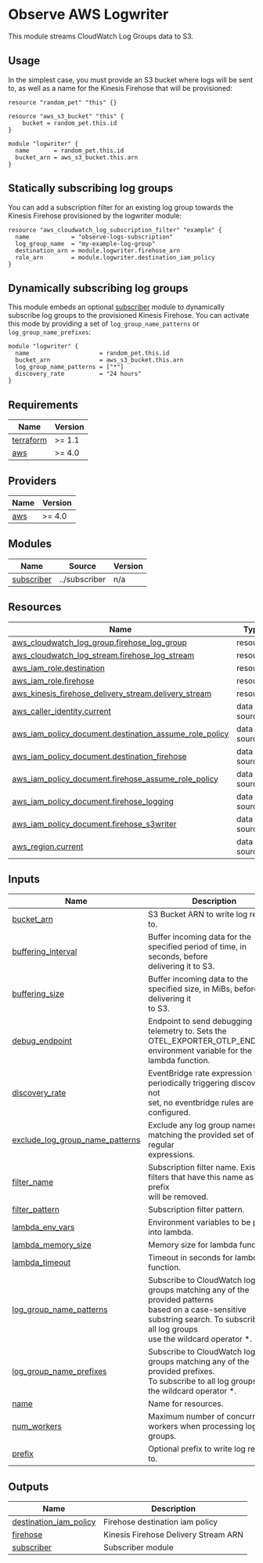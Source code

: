 # Observe AWS Logwriter

This module streams CloudWatch Log Groups data to S3.

## Usage

In the simplest case, you must provide an S3 bucket where logs will be sent to,
as well as a name for the Kinesis Firehose that will be provisioned:

```hcl
resource "random_pet" "this" {}

resource "aws_s3_bucket" "this" {
    bucket = random_pet.this.id
}

module "logwriter" {
  name       = random_pet.this.id
  bucket_arn = aws_s3_bucket.this.arn
}
```

## Statically subscribing log groups

You can add a subscription filter for an existing log group towards the Kinesis
Firehose provisioned by the logwriter module:

```hcl
resource "aws_cloudwatch_log_subscription_filter" "example" {
  name            = "observe-logs-subscription"
  log_group_name  = "my-example-log-group"
  destination_arn = module.logwriter.firehose_arn
  role_arn        = module.logwriter.destination_iam_policy
}
```

## Dynamically subscribing log groups

This module embeds an optional [subscriber]("../subscriber/README.md") module
to dynamically subscribe log groups to the provisioned Kinesis Firehose. You
can activate this mode by providing a set of `log_group_name_patterns` or
`log_group_name_prefixes`:

```hcl
module "logwriter" {
  name                    = random_pet.this.id
  bucket_arn              = aws_s3_bucket.this.arn
  log_group_name_patterns = ["*"]
  discovery_rate          = "24 hours"
}
```

<!-- BEGINNING OF PRE-COMMIT-TERRAFORM DOCS HOOK -->
## Requirements

| Name | Version |
|------|---------|
| <a name="requirement_terraform"></a> [terraform](#requirement\_terraform) | >= 1.1 |
| <a name="requirement_aws"></a> [aws](#requirement\_aws) | >= 4.0 |

## Providers

| Name | Version |
|------|---------|
| <a name="provider_aws"></a> [aws](#provider\_aws) | >= 4.0 |

## Modules

| Name | Source | Version |
|------|--------|---------|
| <a name="module_subscriber"></a> [subscriber](#module\_subscriber) | ../subscriber | n/a |

## Resources

| Name | Type |
|------|------|
| [aws_cloudwatch_log_group.firehose_log_group](https://registry.terraform.io/providers/hashicorp/aws/latest/docs/resources/cloudwatch_log_group) | resource |
| [aws_cloudwatch_log_stream.firehose_log_stream](https://registry.terraform.io/providers/hashicorp/aws/latest/docs/resources/cloudwatch_log_stream) | resource |
| [aws_iam_role.destination](https://registry.terraform.io/providers/hashicorp/aws/latest/docs/resources/iam_role) | resource |
| [aws_iam_role.firehose](https://registry.terraform.io/providers/hashicorp/aws/latest/docs/resources/iam_role) | resource |
| [aws_kinesis_firehose_delivery_stream.delivery_stream](https://registry.terraform.io/providers/hashicorp/aws/latest/docs/resources/kinesis_firehose_delivery_stream) | resource |
| [aws_caller_identity.current](https://registry.terraform.io/providers/hashicorp/aws/latest/docs/data-sources/caller_identity) | data source |
| [aws_iam_policy_document.destination_assume_role_policy](https://registry.terraform.io/providers/hashicorp/aws/latest/docs/data-sources/iam_policy_document) | data source |
| [aws_iam_policy_document.destination_firehose](https://registry.terraform.io/providers/hashicorp/aws/latest/docs/data-sources/iam_policy_document) | data source |
| [aws_iam_policy_document.firehose_assume_role_policy](https://registry.terraform.io/providers/hashicorp/aws/latest/docs/data-sources/iam_policy_document) | data source |
| [aws_iam_policy_document.firehose_logging](https://registry.terraform.io/providers/hashicorp/aws/latest/docs/data-sources/iam_policy_document) | data source |
| [aws_iam_policy_document.firehose_s3writer](https://registry.terraform.io/providers/hashicorp/aws/latest/docs/data-sources/iam_policy_document) | data source |
| [aws_region.current](https://registry.terraform.io/providers/hashicorp/aws/latest/docs/data-sources/region) | data source |

## Inputs

| Name | Description | Type | Default | Required |
|------|-------------|------|---------|:--------:|
| <a name="input_bucket_arn"></a> [bucket\_arn](#input\_bucket\_arn) | S3 Bucket ARN to write log records to. | `string` | n/a | yes |
| <a name="input_buffering_interval"></a> [buffering\_interval](#input\_buffering\_interval) | Buffer incoming data for the specified period of time, in seconds, before<br>delivering it to S3. | `number` | `60` | no |
| <a name="input_buffering_size"></a> [buffering\_size](#input\_buffering\_size) | Buffer incoming data to the specified size, in MiBs, before delivering it<br>to S3. | `number` | `1` | no |
| <a name="input_debug_endpoint"></a> [debug\_endpoint](#input\_debug\_endpoint) | Endpoint to send debugging telemetry to. Sets the OTEL\_EXPORTER\_OTLP\_ENDPOINT environment variable for the lambda function. | `string` | `null` | no |
| <a name="input_discovery_rate"></a> [discovery\_rate](#input\_discovery\_rate) | EventBridge rate expression for periodically triggering discovery. If not<br>set, no eventbridge rules are configured. | `string` | `null` | no |
| <a name="input_exclude_log_group_name_patterns"></a> [exclude\_log\_group\_name\_patterns](#input\_exclude\_log\_group\_name\_patterns) | Exclude any log group names matching the provided set of regular<br>expressions. | `list(string)` | `null` | no |
| <a name="input_filter_name"></a> [filter\_name](#input\_filter\_name) | Subscription filter name. Existing filters that have this name as a prefix<br>will be removed. | `string` | `null` | no |
| <a name="input_filter_pattern"></a> [filter\_pattern](#input\_filter\_pattern) | Subscription filter pattern. | `string` | `null` | no |
| <a name="input_lambda_env_vars"></a> [lambda\_env\_vars](#input\_lambda\_env\_vars) | Environment variables to be passed into lambda. | `map(string)` | `null` | no |
| <a name="input_lambda_memory_size"></a> [lambda\_memory\_size](#input\_lambda\_memory\_size) | Memory size for lambda function. | `number` | `null` | no |
| <a name="input_lambda_timeout"></a> [lambda\_timeout](#input\_lambda\_timeout) | Timeout in seconds for lambda function. | `number` | `null` | no |
| <a name="input_log_group_name_patterns"></a> [log\_group\_name\_patterns](#input\_log\_group\_name\_patterns) | Subscribe to CloudWatch log groups matching any of the provided patterns<br>based on a case-sensitive substring search. To subscribe to all log groups<br>use the wildcard operator *. | `list(string)` | `null` | no |
| <a name="input_log_group_name_prefixes"></a> [log\_group\_name\_prefixes](#input\_log\_group\_name\_prefixes) | Subscribe to CloudWatch log groups matching any of the provided prefixes.<br>To subscribe to all log groups use the wildcard operator *. | `list(string)` | `null` | no |
| <a name="input_name"></a> [name](#input\_name) | Name for resources. | `string` | n/a | yes |
| <a name="input_num_workers"></a> [num\_workers](#input\_num\_workers) | Maximum number of concurrent workers when processing log groups. | `number` | `null` | no |
| <a name="input_prefix"></a> [prefix](#input\_prefix) | Optional prefix to write log records to. | `string` | `"observe"` | no |

## Outputs

| Name | Description |
|------|-------------|
| <a name="output_destination_iam_policy"></a> [destination\_iam\_policy](#output\_destination\_iam\_policy) | Firehose destination iam policy |
| <a name="output_firehose"></a> [firehose](#output\_firehose) | Kinesis Firehose Delivery Stream ARN |
| <a name="output_subscriber"></a> [subscriber](#output\_subscriber) | Subscriber module |
<!-- END OF PRE-COMMIT-TERRAFORM DOCS HOOK -->
